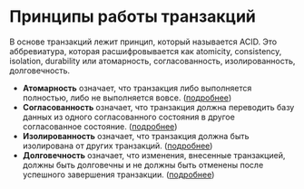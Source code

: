 # Принципы работы транзакций

В основе транзакций лежит принцип, который называется ACID. Это аббревиатура, которая расшифровывается как atomicity,
consistency, isolation, durability или атомарность, согласованность, изолированность, долговечность.

- **Атомарность** означает, что транзакция либо выполняется полностью, либо не выполняется
  вовсе. ([подробнее](principles/atomicity.md))
- **Согласованность** означает, что транзакция должна переводить базу данных из одного согласованного состояния в другое
  согласованное состояние. ([подробнее](principles/consistency.md))
- **Изолированность** означает, что транзакция должна быть изолирована от других
  транзакций. ([подробнее](principles/isolation.md))
- **Долговечность** означает, что изменения, внесенные транзакцией, должны быть долговечны и не должны быть отменены
  после успешного завершения транзакции. ([подробнее](principles/durability.md))